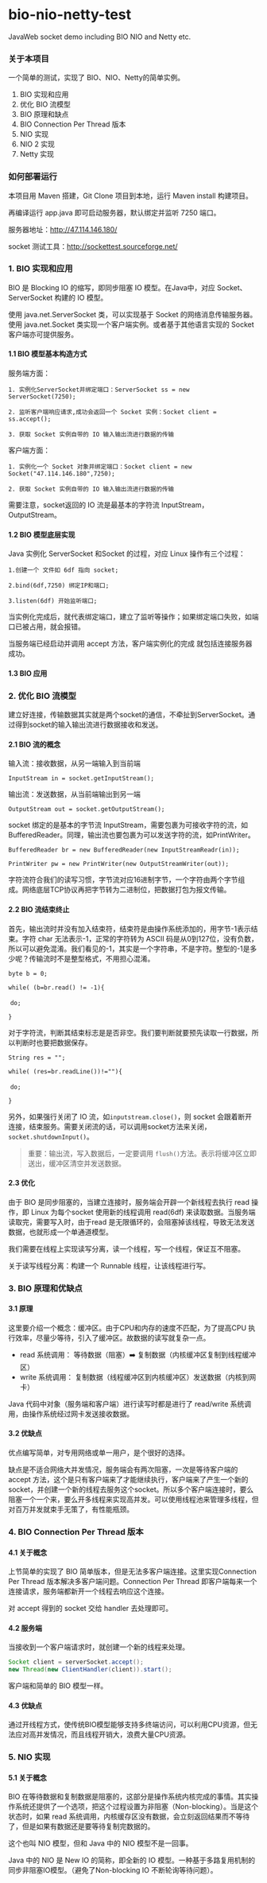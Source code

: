 # bio-nio-netty-test
JavaWeb socket demo including BIO NIO and Netty etc.

### 关于本项目

一个简单的测试，实现了 BIO、NIO、Netty的简单实例。

1. BIO 实现和应用
2. 优化 BIO 流模型
3. BIO 原理和缺点
4. BIO Connection Per Thread 版本
5. NIO 实现
6. NIO 2 实现
7. Netty 实现



### 如何部署运行

本项目用 Maven 搭建，Git Clone 项目到本地，运行 Maven install 构建项目。

再编译运行 app.java 即可启动服务器，默认绑定并监听 7250 端口。

服务器地址：http://47.114.146.180/

socket 测试工具：http://sockettest.sourceforge.net/



### 1. BIO 实现和应用

BIO 是 Blocking IO  的缩写，即同步阻塞  IO 模型。在Java中，对应 Socket、ServerSocket 构建的 IO 模型。

使用 java.net.ServerSocket 类，可以实现基于 Socket 的网络消息传输服务器。使用 java.net.Socket 类实现一个客户端实例。或者基于其他语言实现的 Socket 客户端亦可提供服务。

#### 1.1 BIO 模型基本构造方式

服务端方面：

`1. 实例化ServerSocket并绑定端口：ServerSocket ss = new ServerSocket(7250);`

`2. 监听客户端响应请求,成功会返回一个 Socket 实例：Socket client = ss.accept(); `

`3. 获取 Socket 实例自带的 IO 输入输出流进行数据的传输`

客户端方面：

`1. 实例化一个 Socket 对象并绑定端口：Socket client = new Socket("47.114.146.180",7250);`

`2. 获取 Socket 实例自带的 IO 输入输出流进行数据的传输`

需要注意，socket返回的 IO 流是最基本的字符流 InputStream，OutputStream。

#### 1.2 BIO 模型底层实现

Java 实例化 ServerSocket 和Socket 的过程，对应 Linux 操作有三个过程：

`1.创建一个 文件如 6df 指向 socket;`

`2.bind(6df,7250) 绑定IP和端口;`

`3.listen(6df) 开始监听端口;`

当实例化完成后，就代表绑定端口，建立了监听等操作；如果绑定端口失败，如端口已被占用，就会报错。

当服务端已经启动并调用 accept 方法，客户端实例化的完成 就包括连接服务器成功。

#### 1.3 BIO 应用



### 2. 优化 BIO 流模型

建立好连接，传输数据其实就是两个socket的通信，不牵扯到ServerSocket。通过得到socket的输入输出流进行数据接收和发送。

#### 2.1 BIO 流的概念

输入流：接收数据，从另一端输入到当前端

`InputStream in = socket.getInputStream();`

输出流：发送数据，从当前端输出到另一端

`OutputStream out = socket.getOutputStream();`

socket 绑定的是基本的字节流 InputStream，需要包裹为可接收字符的流，如BufferedReader。同理，输出流也要包裹为可以发送字符的流，如PrintWriter。

`BufferedReader br = new BufferedReader(new InputStreamReadr(in));`

`PrintWriter pw = new PrintWriter(new OutputStreamWriter(out));`

字符流符合我们的读写习惯，字节流对应16进制字节，一个字符由两个字节组成。网络底层TCP协议再把字节转为二进制位，把数据打包为报文传输。

#### 2.2 BIO 流结束终止

首先，输出流时并没有加入结束符，结束符是由操作系统添加的，用字节-1表示结束。字符 char 无法表示-1，正常的字符转为 ASCII 码是从0到127位，没有负数，所以可以避免混淆。我们看见的-1，其实是一个字符串，不是字符。整型的-1是多少呢？传输流时不是整型格式，不用担心混淆。

`byte b = 0;`

`while( (b=br.read() != -1){`

​	`do;`

`}`

对于字符流，判断其结束标志是是否非空。我们要判断就要预先读取一行数据，所以判断时也要把数据保存。

`String res = "";`

`while( (res=br.readLine())!=""){`

​	`do;`

`}`

另外，如果强行关闭了 IO 流，如`inputstream.close()`，则 socket 会跟着断开连接，结束服务。需要关闭流的话，可以调用socket方法来关闭，`socket.shutdownInput()`。

>重要：输出流，写入数据后，一定要调用 `flush()`方法。表示将缓冲区立即送出，缓冲区清空并发送数据。

#### 2.3 优化

由于 BIO 是同步阻塞的，当建立连接时，服务端会开辟一个新线程去执行 read 操作，即 Linux 为每个socket 使用新的线程调用 read(6df) 来读取数据。当服务端读取完，需要写入时，由于read 是无限循环的，会阻塞掉该线程，导致无法发送数据，也就形成一个单通道模型。

我们需要在线程上实现读写分离，读一个线程，写一个线程，保证互不阻塞。

关于读写线程分离：构建一个 Runnable 线程，让该线程进行写。



### 3. BIO 原理和优缺点

#### 3.1 原理

这里要介绍一个概念：缓冲区。由于CPU和内存的速度不匹配，为了提高CPU 执行效率，尽量少等待，引入了缓冲区。故数据的读写就复杂一点。

- read 系统调用： 等待数据（阻塞）:arrow_right: 复制数据（内核缓冲区复制到线程缓冲区）
- write 系统调用： 复制数据（线程缓冲区到内核缓冲区）发送数据（内核到网卡）

Java 代码中对象（服务端和客户端）进行读写时都是进行了 read/write 系统调用，由操作系统经过网卡发送接收数据。

#### 3.2 优缺点

优点编写简单，对专用网络或单一用户，是个很好的选择。

缺点是不适合网络大并发情况，服务端会有两次阻塞，一次是等待客户端的 accept 方法，这个是只有客户端来了才能继续执行，客户端来了产生一个新的 socket，并创建一个新的线程去服务这个socket。所以多个客户端连接时，要么阻塞一个一个来，要么开多线程来实现高并发。可以使用线程池来管理多线程，但对百万并发就束手无策了，有性能瓶颈。



### 4. BIO Connection Per Thread 版本

#### 4.1 关于概念

上节简单的实现了 BIO 简单版本，但是无法多客户端连接。这里实现Connection Per Thread 版本解决多客户端问题。Connection Per Thread 即客户端每来一个连接请求，服务端都新开一个线程去响应这个连接。

对 accept 得到的 socket 交给 handler 去处理即可。

#### 4.2 服务端

当接收到一个客户端请求时，就创建一个新的线程来处理。

```java
Socket client = serverSocket.accept();
new Thread(new ClientHandler(client)).start();
```

客户端和简单的 BIO 模型一样。

#### 4.3 优缺点

通过开线程方式，使传统BIO模型能够支持多终端访问，可以利用CPU资源，但无法应对高并发情况，而且线程开销大，浪费大量CPU资源。



### 5. NIO 实现

#### 5.1 关于概念

BIO 在等待数据和复制数据是阻塞的，这部分是操作系统内核完成的事情。其实操作系统还提供了一个选项，把这个过程设置为非阻塞（Non-blocking）。当是这个状态时，如果 read 系统调用，内核缓存区没有数据，会立刻返回结果而不等待了，但是如果有数据还是要等待复制完数据的。

这个也叫 NIO 模型，但和 Java 中的 NIO 模型不是一回事。

Java 中的 NIO 是 New IO 的简称，即全新的 IO 模型。一种基于多路复用机制的 同步非阻塞IO模型。（避免了Non-blocking IO 不断轮询等待问题）。



